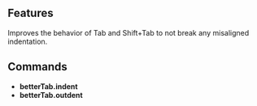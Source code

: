 ## Features

Improves the behavior of Tab and Shift+Tab to not break any misaligned indentation.

## Commands

* **betterTab.indent**
* **betterTab.outdent**

